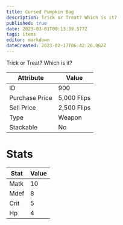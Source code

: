```yaml
---
title: Cursed Pumpkin Bag
description: Trick or Treat? Which is it?
published: true
date: 2023-03-01T00:13:39.577Z
tags: items
editor: markdown
dateCreated: 2023-02-17T06:42:26.062Z
---
```


Trick or Treat? Which is it?

|Attribute|Value|
|-|-|
|ID|900|
|Purchase Price|5,000 Flips|
|Sell Price|2,500 Flips|
|Type|Weapon|
|Stackable|No|

# Stats
|Stat|Value|
|-|-|
|Matk|10|
|Mdef|8|
|Crit|5|
|Hp|4|
